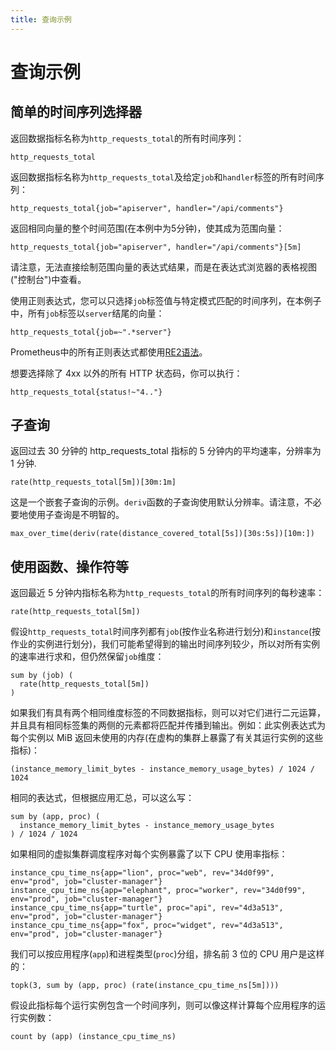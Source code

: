 ```yaml
---
title: 查询示例
---
```


# 查询示例

## 简单的时间序列选择器

返回数据指标名称为`http_requests_total`的所有时间序列：

```text
http_requests_total
```

返回数据指标名称为`http_requests_total`及给定`job`和`handler`标签的所有时间序列：

```text
http_requests_total{job="apiserver", handler="/api/comments"}
```

返回相同向量的整个时间范围\(在本例中为5分钟\)，使其成为范围向量：

```text
http_requests_total{job="apiserver", handler="/api/comments"}[5m]
```

请注意，无法直接绘制范围向量的表达式结果，而是在表达式浏览器的表格视图\("控制台"\)中查看。

使用正则表达式，您可以只选择`job`标签值与特定模式匹配的时间序列，在本例子中，所有`job`标签以`server`结尾的向量：

```text
http_requests_total{job=~".*server"}
```

Prometheus中的所有正则表达式都使用[RE2语法](https://github.com/google/re2/wiki/Syntax)。

想要选择除了 4xx 以外的所有 HTTP 状态码，你可以执行：

```text
http_requests_total{status!~"4.."}
```

## 子查询

返回过去 30 分钟的 http\_requests\_total 指标的 5 分钟内的平均速率，分辨率为 1 分钟.

```text
rate(http_requests_total[5m])[30m:1m]
```

这是一个嵌套子查询的示例。`deriv`函数的子查询使用默认分辨率。请注意，不必要地使用子查询是不明智的。

```text
max_over_time(deriv(rate(distance_covered_total[5s])[30s:5s])[10m:])
```

## 使用函数、操作符等

返回最近 5 分钟内指标名称为`http_requests_total`的所有时间序列的每秒速率：

```text
rate(http_requests_total[5m])
```

假设`http_requests_total`时间序列都有`job`\(按作业名称进行划分\)和`instance`\(按作业的实例进行划分\)，我们可能希望得到的输出时间序列较少，所以对所有实例的速率进行求和，但仍然保留`job`维度：

```text
sum by (job) (
  rate(http_requests_total[5m])
)
```

如果我们有具有两个相同维度标签的不同数据指标，则可以对它们进行二元运算，并且具有相同标签集的两侧的元素都将匹配并传播到输出。例如：此实例表达式为每个实例以 MiB 返回未使用的内存\(在虚构的集群上暴露了有关其运行实例的这些指标\)：

```text
(instance_memory_limit_bytes - instance_memory_usage_bytes) / 1024 / 1024
```

相同的表达式，但根据应用汇总，可以这么写：

```text
sum by (app, proc) (
  instance_memory_limit_bytes - instance_memory_usage_bytes
) / 1024 / 1024
```

如果相同的虚拟集群调度程序对每个实例暴露了以下 CPU 使用率指标：

```text
instance_cpu_time_ns{app="lion", proc="web", rev="34d0f99", env="prod", job="cluster-manager"}
instance_cpu_time_ns{app="elephant", proc="worker", rev="34d0f99", env="prod", job="cluster-manager"}
instance_cpu_time_ns{app="turtle", proc="api", rev="4d3a513", env="prod", job="cluster-manager"}
instance_cpu_time_ns{app="fox", proc="widget", rev="4d3a513", env="prod", job="cluster-manager"}
```

我们可以按应用程序\(`app`\)和进程类型\(`proc`\)分组，排名前 3 位的 CPU 用户是这样的：

```text
topk(3, sum by (app, proc) (rate(instance_cpu_time_ns[5m])))
```

假设此指标每个运行实例包含一个时间序列，则可以像这样计算每个应用程序的运行实例数：

```text
count by (app) (instance_cpu_time_ns)
```

